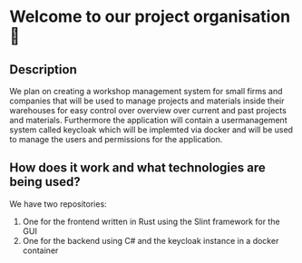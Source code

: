 # Welcome to our project organisation 👋

## Description
We plan on creating a workshop management system for small firms and companies that will be used to manage projects and materials inside their warehouses for easy control over overview over current and past projects and materials.
Furthermore the application will contain a usermanagement system called keycloak which will be implemted via docker and will be used to manage the users and permissions for the application.

## How does it work and what technologies are being used?
We have two repositories: 
1. One for the frontend written in Rust using the Slint framework for the GUI
2. One for the backend using C# and the keycloak instance in a docker container
